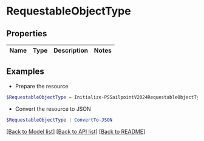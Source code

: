 # RequestableObjectType
## Properties

Name | Type | Description | Notes
------------ | ------------- | ------------- | -------------

## Examples

- Prepare the resource
```powershell
$RequestableObjectType = Initialize-PSSailpointV2024RequestableObjectType 
```

- Convert the resource to JSON
```powershell
$RequestableObjectType | ConvertTo-JSON
```

[[Back to Model list]](../README.md#documentation-for-models) [[Back to API list]](../README.md#documentation-for-api-endpoints) [[Back to README]](../README.md)

